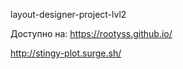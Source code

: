 layout-designer-project-lvl2

Доступно на:
https://rootyss.github.io/ 


http://stingy-plot.surge.sh/
